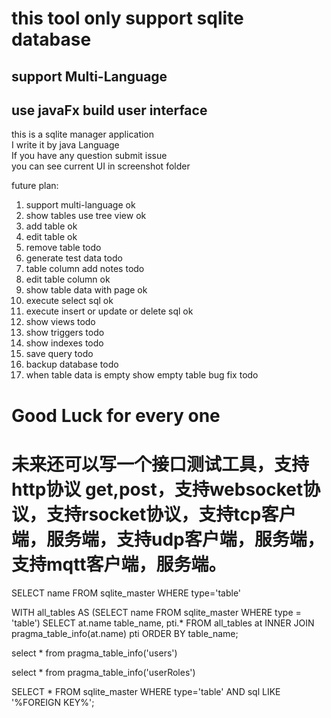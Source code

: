 # this tool only support sqlite database
## support Multi-Language
## use javaFx build user interface

this is a sqlite manager application  
I write it by java Language  
If you have any question submit issue  
you can see current UI in screenshot folder  

future plan:  
1. support multi-language ok
2. show tables use tree view ok
3. add table ok
4. edit table ok
5. remove table todo
6. generate test data todo
7. table column add notes todo
8. edit table column ok
9. show table data with page ok
10. execute select sql ok
11. execute insert or update or delete sql ok
12. show views todo
13. show triggers todo
14. show indexes todo
15. save query todo
16. backup database todo
17. when table data is empty show empty table bug fix todo

# Good Luck for every one

# 未来还可以写一个接口测试工具，支持http协议 get,post，支持websocket协议，支持rsocket协议，支持tcp客户端，服务端，支持udp客户端，服务端，支持mqtt客户端，服务端。


SELECT name FROM sqlite_master WHERE type='table'

WITH all_tables AS (SELECT name FROM sqlite_master WHERE type = 'table')
SELECT at.name table_name, pti.*
FROM all_tables at INNER JOIN pragma_table_info(at.name) pti
ORDER BY table_name;


select * from pragma_table_info('users')

select * from pragma_table_info('userRoles')

SELECT *
FROM sqlite_master
WHERE type='table' AND sql LIKE '%FOREIGN KEY%';